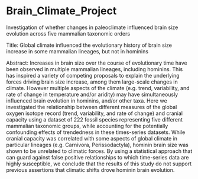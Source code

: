 # Brain_Climate_Project
Investigation of whether changes in paleoclimate influenced brain size evolution across five mammalian taxonomic orders


Title: 
Global climate influenced the evolutionary history of brain size increase in some mammalian lineages, but not in hominins


Abstract:
Increases in brain size over the course of evolutionary time have been observed in multiple mammalian lineages, including hominins. This has inspired a variety of competing proposals to explain the underlying forces driving brain size increase, among them large-scale changes in climate. However multiple aspects of the climate (e.g. trend, variability, and rate of change in temperature and/or aridity) may have simultaneously influenced brain evolution in hominins, and/or other taxa. Here we investigated the relationship between different measures of the global oxygen isotope record (trend, variability, and rate of change) and cranial capacity using a dataset of 222 fossil species representing five different mammalian taxonomic groups, while accounting for the potentially confounding effects of trendedness in these times-series datasets. While cranial capacity was correlated with some aspects of global climate in particular lineages (e.g. Carnivora, Perissodactyla), hominin brain size was shown to be unrelated to climatic forces. By using a statistical approach that can guard against false positive relationships to which time-series data are highly susceptible, we conclude that the results of this study do not support previous assertions that climatic shifts drove hominin brain evolution.
